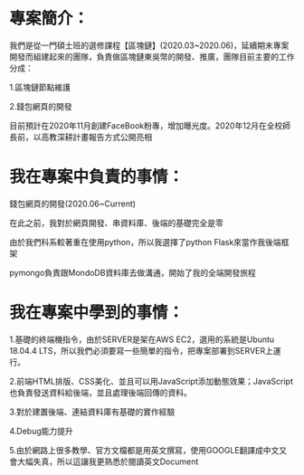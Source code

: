# 專案簡介：

我們是從一門碩士班的選修課程【區塊鏈】(2020.03~2020.06)，延續期末專案開發而組建起來的團隊，負責做區塊鏈東吳幣的開發、推廣，團隊目前主要的工作分成：
  
1.區塊鏈節點維護
  
2.錢包網頁的開發
  
目前預計在2020年11月創建FaceBook粉專，增加曝光度。2020年12月在全校師長前，以高教深耕計畫報告方式公開亮相

# 我在專案中負責的事情：

錢包網頁的開發(2020.06~Current)

在此之前，我對於網頁開發、串資料庫、後端的基礎完全是零

由於我們科系較著重在使用python，所以我選擇了python Flask來當作我後端框架

pymongo負責跟MondoDB資料庫去做溝通，開始了我的全端開發旅程

# 我在專案中學到的事情：

1.基礎的終端機指令，由於SERVER是架在AWS EC2，選用的系統是Ubuntu 18.04.4 LTS，所以我們必須要寫一些簡單的指令，把專案部署到SERVER上運行。

2.前端HTML排版、CSS美化、並且可以用JavaScript添加動態效果；JavaScript也負責發送資料給後端，並且處理後端回傳的資料。

3.對於建置後端、連結資料庫有基礎的實作經驗

4.Debug能力提升

5.由於網路上很多教學、官方文檔都是用英文撰寫，使用GOOGLE翻譯成中文又會大幅失真，所以這讓我更熟悉於閱讀英文Document



